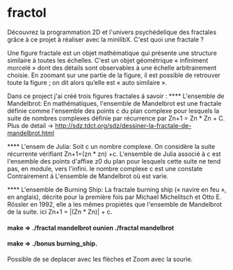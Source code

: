 # fractol
Découvrez la programmation 2D et l'univers psychédelique des fractales grâce à ce projet à réaliser avec la minilibX.
C'est quoi une fractale ?

Une figure fractale est un objet mathématique qui présente une structure similaire à toutes les échelles.
C'est un objet géométrique « infiniment morcelé » dont des détails sont observables à une échelle arbitrairement choisie. En zoomant sur une partie de la figure, il est possible de retrouver toute la figure ; on dit alors qu’elle est « auto similaire ».

Dans ce project j'ai créé trois figures fractales á savoir :
**** L'ensemble de Mandelbrot: 
En mathématiques, l'ensemble de Mandelbrot est une fractale définie comme l'ensemble des points c du plan complexe pour lesquels la suite de nombres complexes définie par récurrence par Zn+1 = Zn * Zn + C.
Plus de detail -> http://sdz.tdct.org/sdz/dessiner-la-fractale-de-mandelbrot.html

**** L'ensem de Julia:  Soit c un nombre complexe. On considère la suite récurrente vérifiant Zn+1=(zn * zn) +c. L'ensemble de Julia associé à c est l'ensemble des points d'affixe z0 du plan pour lesquels cette suite ne tend pas, en module, vers l'infini.
le nombre complexe c est une constate Contrairement á L'ensemble de Mandelbrot où est varie.

**** L'ensemble de Burning Ship: La fractale burning ship (« navire en feu », en anglais), décrite pour la première fois par Michael Michelitsch et Otto E. Rössler en 1992, elle a les mêmes propiétés que l'ensemble de Mandelbrot de la suite. ici Zn+1 = |(Zn * Zn)| + c.

#### make => ./fractal mandelbrot ounien ./fractal mandelbrot
#### make => ./bonus burning_ship.
Possible de se deplacer avec les flèches et Zoom avec la sourie.
